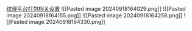 [纹理平台打包相关设置](file:///D:/Obsidian%20Unity/Unity/Unity%E5%9B%9B%E9%83%A8%E6%9B%B2/Assets/Scripts/Unity%C2%B7%E6%A0%B8%E5%BF%83/%E5%9B%BE%E7%89%87%E5%AF%BC%E5%85%A5%E7%9B%B8%E5%85%B3%E8%AE%BE%E7%BD%AE/Lesson6_%E7%BA%B9%E7%90%86%E5%B9%B3%E5%8F%B0%E6%89%93%E5%8C%85%E7%9B%B8%E5%85%B3%E8%AE%BE%E7%BD%AE.cs)
![[Pasted image 20240918164029.png]]
![[Pasted image 20240918164155.png]]
![[Pasted image 20240918164258.png]]
![[Pasted image 20240918164330.png]]